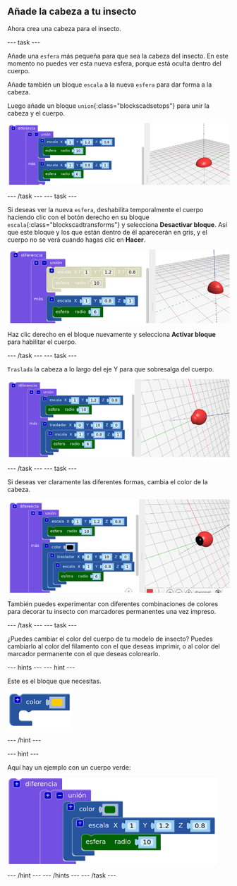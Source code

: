 ## Añade la cabeza a tu insecto

Ahora crea una cabeza para el insecto.

--- task ---

Añade una `esfera` más pequeña para que sea la cabeza del insecto. En este momento no puedes ver esta nueva esfera, porque está oculta dentro del cuerpo.

Añade también un bloque `escala` a la nueva `esfera` para dar forma a la cabeza.

Luego añade un bloque `union`{:class="blockscadsetops"} para unir la cabeza y el cuerpo.

![captura de pantalla](images/bug-head-hidden.png)

--- /task --- --- task ---

Si deseas ver la nueva `esfera`, deshabilita temporalmente el cuerpo haciendo clic con el botón derecho en su bloque `escala`{:class="blockscadtransforms"} y selecciona **Desactivar bloque**. Así que este bloque y los que están dentro de él aparecerán en gris, y el cuerpo no se verá cuando hagas clic en **Hacer**.

![captura de pantalla](images/bug-disable.png)

Haz clic derecho en el bloque nuevamente y selecciona **Activar bloque** para habilitar el cuerpo.

--- /task --- --- task ---

`Traslada` la cabeza a lo largo del eje Y para que sobresalga del cuerpo.

  ![captura de pantalla](images/bug-head.png)

--- /task --- --- task ---

Si deseas ver claramente las diferentes formas, cambia el color de la cabeza.

![captura de pantalla](images/bug-head-black.png)

También puedes experimentar con diferentes combinaciones de colores para decorar tu insecto con marcadores permanentes una vez impreso.

--- /task --- --- task ---

¿Puedes cambiar el color del cuerpo de tu modelo de insecto? Puedes cambiarlo al color del filamento con el que deseas imprimir, o al color del marcador permanente con el que deseas colorearlo.

--- hints --- --- hint ---

Este es el bloque que necesitas.

![captura de pantalla](images/bug-colour-block.png)

--- /hint ---

--- hint ---

Aquí hay un ejemplo con un cuerpo verde:

![captura de pantalla](images/bug-body-colour.png)

--- /hint --- --- /hints --- --- /task ---




  

